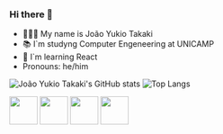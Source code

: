 ### Hi there 👋

- 🧑🏻‍💻 My name is João Yukio Takaki
- 📚 I`m studyng Computer Engeneering at UNICAMP
- 🌱 I`m learning React
- Pronouns: he/him

![João Yukio Takaki's GitHub stats](https://github-readme-stats.vercel.app/api?username=Joaotakaki1&theme=vue-dark&show_icons=true&include_all_commits=ture)
![Top Langs](https://github-readme-stats.vercel.app/api/top-langs/?username=Joaotakaki1&hide_progress=true)

<div>
  <img src="https://cdn.jsdelivr.net/gh/devicons/devicon/icons/java/java-original.svg" heigth="40" width="50"/>
  <img src="https://cdn.jsdelivr.net/gh/devicons/devicon/icons/javascript/javascript-original.svg" heigth="40" width="50"/>
  <img src="https://cdn.jsdelivr.net/gh/devicons/devicon/icons/html5/html5-original.svg" heigth="40" width="50"/>
  <img src="https://cdn.jsdelivr.net/gh/devicons/devicon/icons/css3/css3-original.svg" heigth="40" width="50" />
          
          
</div>
